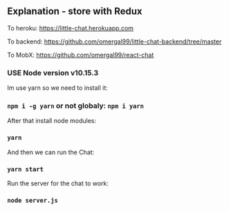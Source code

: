 ﻿## Explanation - store with Redux
 
To heroku: https://little-chat.herokuapp.com

To backend: https://github.com/omergal99/little-chat-backend/tree/master

To MobX: https://github.com/omergal99/react-chat

### USE Node version v10.15.3

Im use yarn so we need to install it:
### `npm i -g yarn` or not globaly: `npm i yarn`

After that install node modules:
### `yarn`

And then we can run the Chat:
### `yarn start`

Run the server for the chat to work:
### `node server.js`


